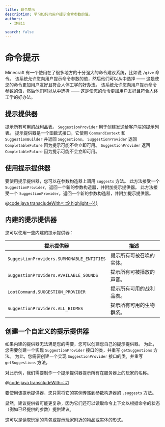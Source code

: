 ```yaml
---
title: 命令提示
description: 学习如何向用户提示命令参数的值。
authors:
  - IMB11

search: false
---
```


# 命令提示

Minecraft 有一个使用在了很多地方的十分强大的命令建议系统，比如说 `/give` 命令。 该系统允许您向用户提示命令参数的值，然后他们可以从中选择 —— 这是使您的命令更加用户友好且符合人体工学的好办法。 该系统允许您向用户提示命令参数的值，然后他们可以从中选择 —— 这是使您的命令更加用户友好且符合人体工学的好办法。

## 提示提供器

提示所有可用的战利品表。 `SuggestionProvider` 用于创建发送给客户端的提示列表。 提示提供器是一个函数式接口，它使用 `CommandContext` 和 `SuggestionBuilder` 并返回 `Suggestions`。 `SuggestionProvider` 返回 `CompletableFuture` 因为提示可能不会立即可用。 `SuggestionProvider` 返回 `CompletableFuture` 因为提示可能不会立即可用。

## 使用提示提供器

要使用提示提供器，您可以在参数构造器上调用 `suggests` 方法。 此方法接受一个 `SuggestionProvider`，返回一个新的参数构造器，并附加提示提供器。 此方法接受一个 `SuggestionProvider`，返回一个新的参数构造器，并附加提示提供器。

@[code java transcludeWith=:::9 highlight={4}](@/reference/latest/src/main/java/com/example/docs/command/FabricDocsReferenceCommands.java)

## 内建的提示提供器

您可以使用一些内建的提示提供器：

| 提示提供器                                     | 描述           |
| ----------------------------------------- | ------------ |
| `SuggestionProviders.SUMMONABLE_ENTITIES` | 提示所有可被召唤的实体。 |
| `SuggestionProviders.AVAILABLE_SOUNDS`    | 提示所有可被播放的声音。 |
| `LootCommand.SUGGESTION_PROVIDER`         | 提示所有可用的战利品表。 |
| `SuggestionProviders.ALL_BIOMES`          | 提示所有可用的生物群系。 |

## 创建一个自定义的提示提供器

如果内建的提供器无法满足您的需要，您可以创建您自己的提示提供器。 为此，您需要创建一个实现 `SuggestionProvider` 接口的类，并重写 `getSuggestions` 方法。 为此，您需要创建一个实现 `SuggestionProvider` 接口的类，并重写 `getSuggestions` 方法。

对此示例，我们需要制作一个提示提供器提示所有在服务器上的玩家的名称。

@[code java transcludeWith=:::1](@/reference/latest/src/main/java/com/example/docs/command/PlayerSuggestionProvider.java)

要使用该提示提供器，您只需将它的实例传递到参数构造器的 `.suggests` 方法。

显然，建议提供者可能更复杂，因为它们还可以读取命令上下文以根据命令的状态（例如已经提供的参数）提供建议。

这可以是读取玩家的背包或提示玩家附近的物品或实体的形式。
